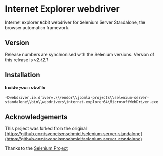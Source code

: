 # Internet Explorer webdriver

Internet explorer 64bit webdriver for Selenium Server Standalone, the browser automation framework.

## Version
Release numbers are synchronised with the Selenium versions.
Version of this release is *v2.52.1* 

## Installation

#### Inside your robofile
```
-Dwebdriver.ie.driver=.\\vendor\\joomla-projects\\selenium-server-standalone\\bin\\webdrivers\internet-explorer64\MicrosoftWebDriver.exe
```

## Acknowledgements
This project was forked from the original [https://github.com/sveneisenschmidt/selenium-server-standalone](https://github.com/sveneisenschmidt/selenium-server-standalone)

Thanks to the [Selenium Project](http://docs.seleniumhq.org/)
